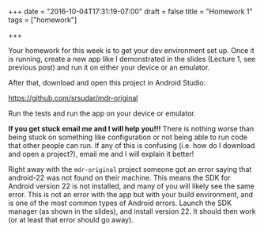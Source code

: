 +++
date = "2016-10-04T17:31:19-07:00"
draft = false
title = "Homework 1"
tags = ["homework"]

+++

Your homework for this week is to get your dev environment set up. Once it is
running, create a new app like I demonstrated in the slides (Lecture 1, see
previous post) and run it on either your device or an emulator.

After that, download and open this project in Android Studio:

https://github.com/srsudar/mdr-original

Run the tests and run the app on your device or emulator.

**If you get stuck email me and I will help you!!!** There is nothing worse
than being stuck on something like configuration or not being able to run code
that other people can run. If any of this is confusing (i.e. how do I download
and open a project?), email me and I will explain it better! 

Right away with the `mdr-original` project someone got an error saying that
android-22 was not found on their machine. This means the SDK for Android
version 22 is not installed, and many of you will likely see the same error.
This is not an error with the app but with your build environment, and is one
of the most common types of Android errors. Launch the SDK manager (as shown in
the slides), and install version 22. It should then work (or at least that
error should go away).
